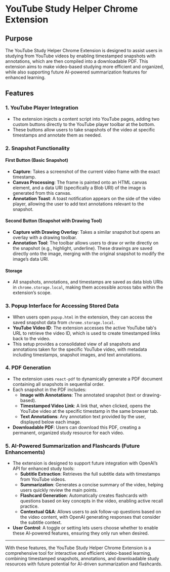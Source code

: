 # YouTube Study Helper Chrome Extension

## Purpose

The YouTube Study Helper Chrome Extension is designed to assist users in studying from YouTube videos by enabling timestamped snapshots with annotations, which are then compiled into a downloadable PDF. This extension aims to make video-based studying more efficient and organized, while also supporting future AI-powered summarization features for enhanced learning.

## Features

### 1\. YouTube Player Integration

- The extension injects a content script into YouTube pages, adding two custom buttons directly to the YouTube player toolbar at the bottom.
- These buttons allow users to take snapshots of the video at specific timestamps and annotate them as needed.

### 2\. Snapshot Functionality

#### First Button (Basic Snapshot)

- **Capture**: Takes a screenshot of the current video frame with the exact timestamp.
- **Canvas Processing**: The frame is painted onto an HTML canvas element, and a data URI (specifically a Blob URI) of the image is generated from this canvas.
- **Annotation Toast**: A toast notification appears on the side of the video player, allowing the user to add text annotations relevant to the snapshot.

#### Second Button (Snapshot with Drawing Tool)

- **Capture with Drawing Overlay**: Takes a similar snapshot but opens an overlay with a drawing toolbar.
- **Annotation Tool**: The toolbar allows users to draw or write directly on the snapshot (e.g., highlight, underline). These drawings are saved directly onto the image, merging with the original snapshot to modify the image’s data URI.

#### Storage

- All snapshots, annotations, and timestamps are saved as data blob URIs in `chrome.storage.local`, making them accessible across tabs within the extension’s scope.

### 3\. Popup Interface for Accessing Stored Data

- When users open `popup.html` in the extension, they can access the saved snapshot data from `chrome.storage.local`.
- **YouTube Video ID**: The extension accesses the active YouTube tab's URL to retrieve the video ID, which is used to create timestamped links back to the video.
- This setup provides a consolidated view of all snapshots and annotations taken for the specific YouTube video, with metadata including timestamps, snapshot images, and text annotations.

### 4\. PDF Generation

- The extension uses `react-pdf` to dynamically generate a PDF document containing all snapshots in sequential order.
- Each snapshot in the PDF includes: 
  - **Image with Annotations**: The annotated snapshot (text or drawing-based).
  - **Timestamped Video Link**: A link that, when clicked, opens the YouTube video at the specific timestamp in the same browser tab.
  - **Text Annotations**: Any annotation text provided by the user, displayed below each image.
- **Downloadable PDF**: Users can download this PDF, creating a permanent, organized study resource for each video.

### 5\. AI-Powered Summarization and Flashcards (Future Enhancements)

- The extension is designed to support future integration with OpenAI’s API for enhanced study tools: 
  - **Subtitle Extraction**: Retrieves the full subtitle data with timestamps from YouTube videos.
  - **Summarization**: Generates a concise summary of the video, helping users quickly review the main points.
  - **Flashcard Generation**: Automatically creates flashcards with questions based on key concepts in the video, enabling active recall practice.
  - **Contextual Q&A**: Allows users to ask follow-up questions based on the video content, with OpenAI generating responses that consider the subtitle context.
- **User Control**: A toggle or setting lets users choose whether to enable these AI-powered features, ensuring they only run when desired.

---

With these features, the YouTube Study Helper Chrome Extension is a comprehensive tool for interactive and efficient video-based learning, combining timestamped snapshots, annotations, and downloadable study resources with future potential for AI-driven summarization and flashcards.
